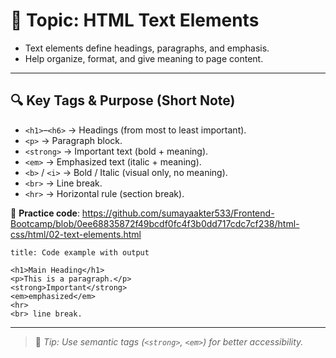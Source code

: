 # 📄 Topic: HTML Text Elements

- Text elements define headings, paragraphs, and emphasis.
- Help organize, format, and give meaning to page content.

---
## 🔍 Key Tags & Purpose (Short Note)

- `<h1>`–`<h6>` → Headings (from most to least important).    
- `<p>` → Paragraph block.    
- `<strong>` → Important text (bold + meaning).    
- `<em>` → Emphasized text (italic + meaning).    
- `<b>` / `<i>` → Bold / Italic (visual only, no meaning).    
- `<br>` → Line break.    
- `<hr>` → Horizontal rule (section break).

🔗 **Practice code**: https://github.com/sumayaakter533/Frontend-Bootcamp/blob/0ee68835872f49bcdf0fc4f3b0dd717cdc7cf238/html-css/html/02-text-elements.html

```ad-todo
title: Code example with output

<h1>Main Heading</h1>
<p>This is a paragraph.</p>
<strong>Important</strong>
<em>emphasized</em>
<hr>
<br> line break.	
```

---

> 🧠 _Tip: Use semantic tags (`<strong>`, `<em>`) for better accessibility._

